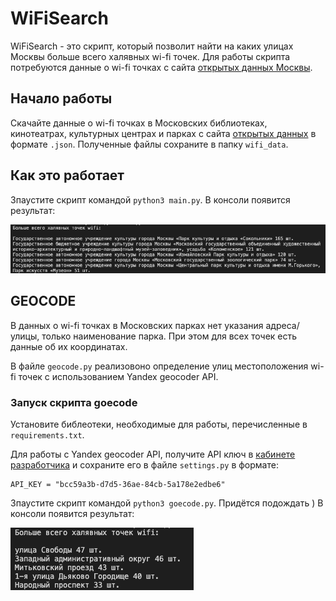 # WiFiSearch

WiFiSearch - это скрипт, который позволит найти на каких улицах Москвы больше всего халявных wi-fi точек.
Для работы скрипта потребуются данные о wi-fi точках с сайта [открытых данных Москвы](https://data.mos.ru/opendata?categoryId=121).


## Начало работы

Скачайте данные о wi-fi точках в Московских библиотеках, кинотеатрах, культурных центрах и парках с сайта [открытых данных](https://data.mos.ru/opendata?categoryId=121) в формате `.json`. Полученные файлы сохраните в папку `wifi_data`.


## Как это работает

Зпаустите скрипт командой `python3 main.py`.
В консоли появится результат:

![результат работы]( image/main.png)

## GEOCODE

В данных о wi-fi точках в Московских парках нет указания адреса/улицы, только наименование парка. При этом для всех точек есть данные об их координатах.

В файле `geocode.py` реализовоно определение улиц местоположения wi-fi точек с использованием Yandex geocoder API.

### Запуск скрипта goecode

Установите библеотеки, необходимые для работы, перечисленные в `requirements.txt`.

Для работы с Yandex geocoder API, получите API ключ в [кабинете разработчика](https://developer.tech.yandex.ru/services/) и сохраните его в файле `settings.py` в формате:

    API_KEY = "bcc59a3b-d7d5-36аe-84сb-5а178e2edbe6"

Зпаустите скрипт командой `python3 goecode.py`.
Придётся подождать )
В консоли появится результат:

![результат геокод]( image/geocode.png)
